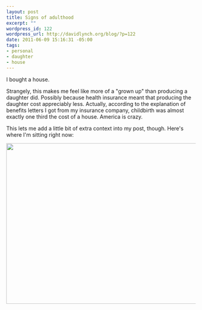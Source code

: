 ```yaml
--- 
layout: post
title: Signs of adulthood
excerpt: ""
wordpress_id: 122
wordpress_url: http://davidlynch.org/blog/?p=122
date: 2011-06-09 15:16:31 -05:00
tags: 
- personal
- daughter
- house
---
```

I bought a house.

Strangely, this makes me feel like more of a "grown up" than producing a daughter did. Possibly because health insurance meant that producing the daughter cost appreciably less. Actually, according to the explanation of benefits letters I got from my insurance company, childbirth was almost exactly one third the cost of a house. America is crazy.

This lets me add a little bit of extra context into my post, though. Here's where I'm sitting right now:

<img alt="" src="https://lh3.googleusercontent.com/-VoV1Ojy9qtw/TeZc_rd2CiI/AAAAAAAAAeg/XsTkpM0BW8o/s640/IMG_2590.JPG" title="Workspace" class="aligncenter" width="640" height="427" />
